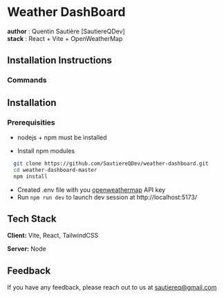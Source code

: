 # Weather DashBoard
**author** : Quentin Sautière [SautiereQDev]    
**stack** : React + Vite + OpenWeatherMap
## Installation Instructions

### Commands


## Installation
### Prerequisities
- nodejs + npm must be installed
   
- Install npm modules 

```bash
  git clone https://github.com/SautiereQDev/weather-dashboard.git
  cd weather-dashboard-master
  npm install
```
- Created .env file with you [openweathermap](https://openweathermap.org/) API key
- Run `npm run dev` to launch dev session at http://localhost:5173/
## Tech Stack

**Client:** Vite, React, TailwindCSS

**Server:** Node


## Feedback

If you have any feedback, please reach out to us at sautiereq@gmail.com


